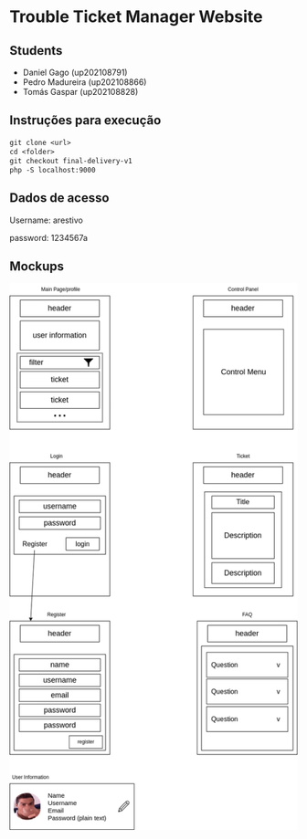 # Trouble Ticket Manager Website

## Students

- Daniel Gago (up202108791)
- Pedro Madureira (up202108866)
- Tomás Gaspar (up202108828)

## Instruções para execução

```
git clone <url>
cd <folder>
git checkout final-delivery-v1
php -S localhost:9000
```

## Dados de acesso

Username: arestivo

password: 1234567a

## Mockups

![mockups](docs/mockups.png)
